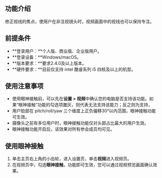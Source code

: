 ## 功能介绍
修正视线的焦点，使用户在非注视镜头时，视频画面中的视线也可以保持专注。
 
## 前提条件
- **登录用户：**个人版、商业版、企业版用户。
- **登录设备：**Windows/macOS。
- **版本要求：**要求2.4.0及以上版本。
- **硬件要求：**目前仅支持 intel 酷睿系列 i5 四核及以上的机型。

## 使用注意事项
- 使用眼神接触前，可以先在**设置 > 视频**中确认您的电脑是否支持该功能。如果“眼神接触”功能的勾选项置灰，则代表无法支持该能力；反之则为支持，
- 用户脸部在 pitch/roll/yaw 三个维度上正负偏移30°以内范围，眼神接触功能可生效。
- 摄像头之前有多位用户时，眼神接触功能仅对头部占比最大的用户生效。
- 眼神接触功能开启后，该效果对所有参会成员均可见。

## 使用眼神接触
1. 单击主页右上角的小齿轮，进入设置页，单击**视频**进入视频页。
2. 在视频页中，勾选**眼神接触**，功能即可生效，您可以通过视频预览画面确认效果。

